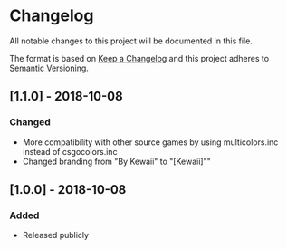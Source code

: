 # Changelog
All notable changes to this project will be documented in this file.

The format is based on [Keep a Changelog](https://keepachangelog.com/en/1.0.0/)
and this project adheres to [Semantic Versioning](https://semver.org/spec/v2.0.0.html).

## [1.1.0] - 2018-10-08
### Changed
+ More compatibility with other source games by using multicolors.inc instead of csgocolors.inc
+ Changed branding from "By Kewaii" to "[Kewaii]""

## [1.0.0] - 2018-10-08
### Added
+ Released publicly